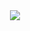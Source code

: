 <div align="center"> 
<!-- 	<a href="https://www.linkedin.com/in/[id]/"><img src="https://img.shields.io/badge/-Soroush%20Shemshadi-0072b1?style=flat&logo=Linkedin&logoColor=white&link=https://www.linkedin.com/in/[id]/" /></a> -->
<!--	<a href="https://www.twitter.com/[id]/"><img src="https://img.shields.io/badge/-shuoros-1d8296?style=flat&logo=twitter&logoColor=white&link=https://www.twitter.com/[id]/" /></a> -->
<!-- 	<a href="https://stackoverflow.com/story/[id]"><img src="https://img.shields.io/badge/-Soroush%20Shemshadi-f48024?style=flat&logo=Stackoverflow&logoColor=white&link=https://stackoverflow.com/story/[id]" /></a>-->
	<a href="https://discord.com/users/Rewindo#1958"><img src="https://img.shields.io/badge/&logo=discord&logoColor=white&link=https://discord.com/users/Rewindo#1958" /></a>
<!-- 	<a href="https://steamcommunity.com/profiles/76561199035818916/"><img src="https://img.shields.io/badge/-Shuoros-2A475E?style=flat&logo=Steam&logoColor=white&link=https://steamcommunity.com/profiles/76561199035818916/)](https://steamcommunity.com/profiles/76561199035818916/" /></a> -->
<!-- 	<a href="https://open.spotify.com/user/8eok1ds4tefumj3m7l88ie6t4?si=eSKACvnOS6m37KBypnfn9w&utm_source=copy-link&dl_branch=1"><img src="https://img.shields.io/badge/-What%20I%20Listen-1ED760?style=flat&logo=Spotify&logoColor=white&link=https://open.spotify.com/user/8eok1ds4tefumj3m7l88ie6t4?si=eSKACvnOS6m37KBypnfn9w&utm_source=copy-link&dl_branch=1)](https://open.spotify.com/user/8eok1ds4tefumj3m7l88ie6t4?si=eSKACvnOS6m37KBypnfn9w&utm_source=copy-link&dl_branch=1" /></a> -->
</div>
